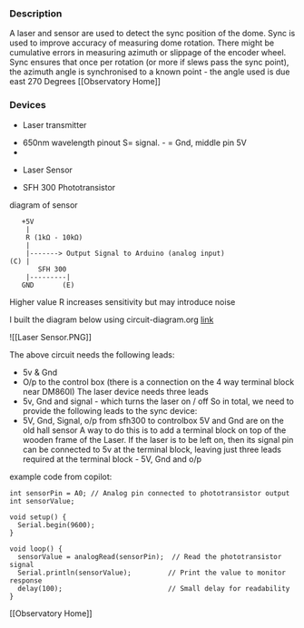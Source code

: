 ### Description
A laser and sensor are used to detect the sync position of the dome. Sync is used to improve accuracy of measuring dome rotation. There might be cumulative errors in measuring azimuth or slippage of the encoder wheel. Sync ensures that once per rotation  (or more if slews pass the sync point), the azimuth angle is synchronised to a known point - the angle used is due east 270 Degrees
[[Observatory Home]]
### Devices
* Laser transmitter
- 650nm wavelength pinout S= signal. - = Gnd, middle pin 5V
- 

* Laser Sensor

- SFH 300 Phototransistor

diagram of sensor

       +5V
        |
        R (1kΩ - 10kΩ)
        |
        |-------> Output Signal to Arduino (analog input)
    (C) |
           SFH 300
        |---------|
       GND       (E)
Higher value R increases sensitivity but may introduce noise

I built the diagram below using circuit-diagram.org [link](https://www.circuit-diagram.org/editor/)

![[Laser Sensor.PNG]]

The above circuit needs the following leads:
- 5v & Gnd
- O/p to the control box (there is a connection on the 4 way terminal block near DM860I)
The laser device needs three leads 
- 5v, Gnd and signal - which turns the laser on / off
So in total, we need to provide the following leads to the sync device:
- 5V, Gnd, Signal, o/p from sfh300 to controlbox 5V and Gnd are on the old hall sensor
A way to do this is to add a terminal block on top of the wooden frame of the Laser.  If the laser is to be left on, then its signal pin can be connected to 5v at the terminal block, leaving just three leads required at the terminal block - 5V, Gnd and o/p



example code from copilot:
```
int sensorPin = A0; // Analog pin connected to phototransistor output
int sensorValue;

void setup() {
  Serial.begin(9600);
}

void loop() {
  sensorValue = analogRead(sensorPin);  // Read the phototransistor signal
  Serial.println(sensorValue);         // Print the value to monitor response
  delay(100);                          // Small delay for readability
}
```

[[Observatory Home]]
